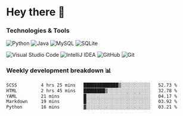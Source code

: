 # Hey there 👋

### Technologies & Tools

![Python](https://img.shields.io/badge/python-3670A0?style=for-the-badge&logo=python&logoColor=ffdd54)
![Java](https://img.shields.io/badge/java-%23ED8B00.svg?style=for-the-badge&logo=openjdk&logoColor=white)
![MySQL](https://img.shields.io/badge/mysql-4479A1.svg?style=for-the-badge&logo=mysql&logoColor=white)
![SQLite](https://img.shields.io/badge/sqlite-%2307405e.svg?style=for-the-badge&logo=sqlite&logoColor=white)

![Visual Studio Code](https://img.shields.io/badge/Visual%20Studio%20Code-0078d7.svg?style=for-the-badge&logo=visual-studio-code&logoColor=white)
![IntelliJ IDEA](https://img.shields.io/badge/IntelliJIDEA-000000.svg?style=for-the-badge&logo=intellij-idea&logoColor=white)
![GitHub](https://img.shields.io/badge/github-%23121011.svg?style=for-the-badge&logo=github&logoColor=white)
![Git](https://img.shields.io/badge/git-%23F05033.svg?style=for-the-badge&logo=git&logoColor=white)

### Weekly development breakdown 📊
<!--START_SECTION:waka-->

```txt
SCSS         4 hrs 25 mins   █████████████▒░░░░░░░░░░░   52.73 %
HTML         2 hrs 45 mins   ████████▒░░░░░░░░░░░░░░░░   32.78 %
YAML         21 mins         █░░░░░░░░░░░░░░░░░░░░░░░░   04.17 %
Markdown     19 mins         █░░░░░░░░░░░░░░░░░░░░░░░░   03.92 %
Python       16 mins         ▓░░░░░░░░░░░░░░░░░░░░░░░░   03.21 %
```

<!--END_SECTION:waka-->

